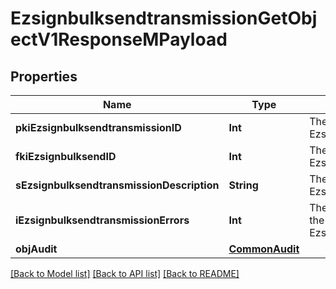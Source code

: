 # EzsignbulksendtransmissionGetObjectV1ResponseMPayload

## Properties
Name | Type | Description | Notes
------------ | ------------- | ------------- | -------------
**pkiEzsignbulksendtransmissionID** | **Int** | The unique ID of the Ezsignbulksendtransmission | 
**fkiEzsignbulksendID** | **Int** | The unique ID of the Ezsignbulksend | 
**sEzsignbulksendtransmissionDescription** | **String** | The description of the Ezsignbulksendtransmission | 
**iEzsignbulksendtransmissionErrors** | **Int** | The number of errors during the Ezsignbulksendtransmission | 
**objAudit** | [**CommonAudit**](CommonAudit.md) |  | 

[[Back to Model list]](../README.md#documentation-for-models) [[Back to API list]](../README.md#documentation-for-api-endpoints) [[Back to README]](../README.md)



